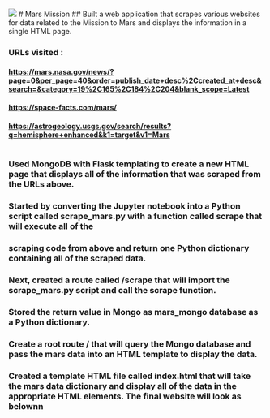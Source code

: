 #                                                                    
<img src= "https://github.com/BanuNathan/web-scraping-challenge/blob/master/website.png">
# Mars Mission 
## Built a web application that scrapes various websites for data related to the Mission to Mars and displays the information in a single HTML page.

### URLs visited :
#### https://mars.nasa.gov/news/?page=0&per_page=40&order=publish_date+desc%2Ccreated_at+desc&search=&category=19%2C165%2C184%2C204&blank_scope=Latest
####               https://space-facts.com/mars/
####               https://astrogeology.usgs.gov/search/results?q=hemisphere+enhanced&k1=target&v1=Mars
#
### Used MongoDB with Flask templating to create a new HTML page that displays all of the information that was scraped from the URLs above.

### Started by converting the Jupyter notebook into a Python script called scrape_mars.py with a function called scrape that will execute all of the  
### scraping code from above and return one Python dictionary containing all of the scraped data.

### Next, created a route called /scrape that will import the scrape_mars.py script and call the scrape function.

### Stored the return value in Mongo as mars_mongo database as a Python dictionary.
### Create a root route / that will query the Mongo database and pass the mars data into an HTML template to display the data.

### Created a template HTML file called index.html that will take the mars data dictionary and display all of the data in the appropriate HTML elements. The final website will look as belownn

